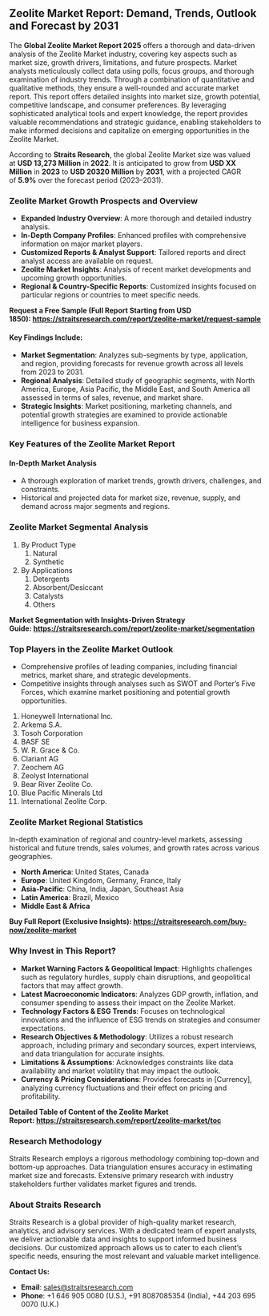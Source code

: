 <p>&nbsp;</p>
<h2>Zeolite Market Report: Demand, Trends, Outlook and Forecast by 2031</h2>
<p>The&nbsp;<strong>Global Zeolite Market Report 2025</strong>&nbsp;offers a thorough and data-driven analysis of the Zeolite Market industry, covering key aspects such as market size, growth drivers, limitations, and future prospects. Market analysts meticulously collect data using polls, focus groups, and thorough examination of industry trends. Through a combination of quantitative and qualitative methods, they ensure a well-rounded and accurate market report. This report offers detailed insights into market size, growth potential, competitive landscape, and consumer preferences. By leveraging sophisticated analytical tools and expert knowledge, the report provides valuable recommendations and strategic guidance, enabling stakeholders to make informed decisions and capitalize on emerging opportunities in the Zeolite Market.</p>
<p>According to&nbsp;<strong>Straits Research</strong>, the global Zeolite Market size was valued at&nbsp;<strong>USD 13,273 Million</strong>&nbsp;in&nbsp;<strong>2022</strong>. It is anticipated to grow from&nbsp;<strong>USD XX Million</strong>&nbsp;in&nbsp;<strong>2023</strong>&nbsp;to&nbsp;<strong>USD 20320 Million</strong>&nbsp;by&nbsp;<strong>2031</strong>, with a projected CAGR of&nbsp;<strong>5.9%</strong>&nbsp;over the forecast period (2023&ndash;2031).</p>
<h3>Zeolite Market Growth Prospects and Overview</h3>
<ul>
<li><strong>Expanded Industry Overview</strong>: A more thorough and detailed industry analysis.</li>
<li><strong>In-Depth Company Profiles</strong>: Enhanced profiles with comprehensive information on major market players.</li>
<li><strong>Customized Reports &amp; Analyst Support</strong>: Tailored reports and direct analyst access are available on request.</li>
<li><strong>Zeolite Market Insights</strong>: Analysis of recent market developments and upcoming growth opportunities.</li>
<li><strong>Regional &amp; Country-Specific Reports</strong>: Customized insights focused on particular regions or countries to meet specific needs.</li>
</ul>
<p><strong>Request a Free Sample (Full Report Starting from USD 1850):&nbsp;<a href="https://straitsresearch.com/report/zeolite-market/request-sample">https://straitsresearch.com/report/zeolite-market/request-sample</a></strong></p>
<h4>Key Findings Include:</h4>
<ul>
<li><strong>Market Segmentation</strong>: Analyzes sub-segments by type, application, and region, providing forecasts for revenue growth across all levels from&nbsp;2023 to 2031.</li>
<li><strong>Regional Analysis</strong>: Detailed study of geographic segments, with North America, Europe, Asia Pacific, the Middle East, and South America all assessed in terms of sales, revenue, and market share.</li>
<li><strong>Strategic Insights</strong>: Market positioning, marketing channels, and potential growth strategies are examined to provide actionable intelligence for business expansion.</li>
</ul>
<h3>Key Features of the Zeolite Market Report</h3>
<h4>In-Depth Market Analysis</h4>
<ul>
<li>A thorough exploration of market trends, growth drivers, challenges, and constraints.</li>
<li>Historical and projected data for market size, revenue, supply, and demand across major segments and regions.</li>
</ul>
<h3>Zeolite Market&nbsp;Segmental Analysis</h3>
<ol>
<li>By Product Type
<ol>
<li>Natural</li>
<li>Synthetic</li>
</ol>
</li>
<li>By Applications
<ol>
<li>Detergents &nbsp;</li>
<li>Absorbent/Desiccant</li>
<li>Catalysts</li>
<li>Others</li>
</ol>
</li>
</ol>
<p><strong>Market Segmentation with Insights-Driven Strategy Guide:&nbsp;<a href="https://straitsresearch.com/report/zeolite-market/segmentation">https://straitsresearch.com/report/zeolite-market/segmentation</a></strong></p>
<h3>Top Players in the Zeolite Market Outlook</h3>
<ul>
<li>Comprehensive profiles of leading companies, including financial metrics, market share, and strategic developments.</li>
<li>Competitive insights through analyses such as SWOT and Porter&rsquo;s Five Forces, which examine market positioning and potential growth opportunities.</li>
</ul>
<ol>
<li>Honeywell International Inc.</li>
<li>Arkema S.A.</li>
<li>Tosoh Corporation</li>
<li>BASF SE</li>
<li>W. R. Grace &amp; Co.</li>
<li>Clariant AG</li>
<li>Zeochem AG</li>
<li>Zeolyst International</li>
<li>Bear River Zeolite Co.</li>
<li>Blue Pacific Minerals Ltd</li>
<li>International Zeolite Corp.</li>
</ol>
<h3>Zeolite Market Regional Statistics</h3>
<p>In-depth examination of regional and country-level markets, assessing historical and future trends, sales volumes, and growth rates across various geographies.</p>
<ul>
<li><strong>North America</strong>: United States, Canada</li>
<li><strong>Europe</strong>: United Kingdom, Germany, France, Italy</li>
<li><strong>Asia-Pacific</strong>: China, India, Japan, Southeast Asia</li>
<li><strong>Latin America</strong>: Brazil, Mexico</li>
<li><strong>Middle East &amp; Africa</strong></li>
</ul>
<p><strong>Buy Full Report (Exclusive Insights):&nbsp;<a href="https://straitsresearch.com/buy-now/zeolite-market">https://straitsresearch.com/buy-now/zeolite-market</a></strong></p>
<h3>Why Invest in This Report?</h3>
<ul>
<li><strong>Market Warning Factors &amp; Geopolitical Impact</strong>: Highlights challenges such as regulatory hurdles, supply chain disruptions, and geopolitical factors that may affect growth.</li>
<li><strong>Latest Macroeconomic Indicators</strong>: Analyzes GDP growth, inflation, and consumer spending to assess their impact on the Zeolite Market.</li>
<li><strong>Technology Factors &amp; ESG Trends</strong>: Focuses on technological innovations and the influence of ESG trends on strategies and consumer expectations.</li>
<li><strong>Research Objectives &amp; Methodology</strong>: Utilizes a robust research approach, including primary and secondary sources, expert interviews, and data triangulation for accurate insights.</li>
<li><strong>Limitations &amp; Assumptions</strong>: Acknowledges constraints like data availability and market volatility that may impact the outlook.</li>
<li><strong>Currency &amp; Pricing Considerations</strong>: Provides forecasts in [Currency], analyzing currency fluctuations and their effect on pricing and profitability.</li>
</ul>
<p><strong>Detailed Table of Content of the Zeolite Market Report:&nbsp;<a href="https://straitsresearch.com/report/zeolite-market/toc">https://straitsresearch.com/report/zeolite-market/toc</a></strong></p>
<h3>Research Methodology</h3>
<p>Straits Research employs a rigorous methodology combining top-down and bottom-up approaches. Data triangulation ensures accuracy in estimating market size and forecasts. Extensive primary research with industry stakeholders further validates market figures and trends.</p>
<h3>About Straits Research</h3>
<p>Straits Research is a global provider of high-quality market research, analytics, and advisory services. With a dedicated team of expert analysts, we deliver actionable data and insights to support informed business decisions. Our customized approach allows us to cater to each client&rsquo;s specific needs, ensuring the most relevant and valuable market intelligence.</p>
<p><strong>Contact Us:</strong></p>
<ul>
<li><strong>Email</strong>: <a href="sales@straitsresearch.com">sales@straitsresearch.com</a></li>
<li><strong>Phone</strong>: +1 646 905 0080 (U.S.), +91 8087085354 (India), +44 203 695 0070 (U.K.)</li>
</ul>
<p>&nbsp;</p>
